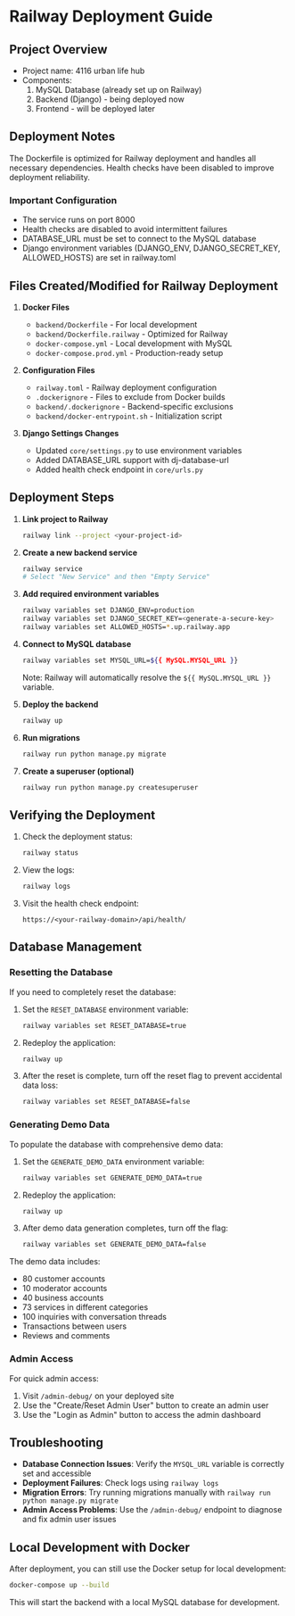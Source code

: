 # Railway Deployment Guide

## Project Overview
- Project name: 4116 urban life hub
- Components:
  1. MySQL Database (already set up on Railway)
  2. Backend (Django) - being deployed now
  3. Frontend - will be deployed later

## Deployment Notes
The Dockerfile is optimized for Railway deployment and handles all necessary dependencies. Health checks have been disabled to improve deployment reliability.

### Important Configuration
- The service runs on port 8000
- Health checks are disabled to avoid intermittent failures
- DATABASE_URL must be set to connect to the MySQL database
- Django environment variables (DJANGO_ENV, DJANGO_SECRET_KEY, ALLOWED_HOSTS) are set in railway.toml

## Files Created/Modified for Railway Deployment

1. **Docker Files**
   - `backend/Dockerfile` - For local development
   - `backend/Dockerfile.railway` - Optimized for Railway
   - `docker-compose.yml` - Local development with MySQL
   - `docker-compose.prod.yml` - Production-ready setup

2. **Configuration Files**
   - `railway.toml` - Railway deployment configuration
   - `.dockerignore` - Files to exclude from Docker builds
   - `backend/.dockerignore` - Backend-specific exclusions
   - `backend/docker-entrypoint.sh` - Initialization script

3. **Django Settings Changes**
   - Updated `core/settings.py` to use environment variables
   - Added DATABASE_URL support with dj-database-url
   - Added health check endpoint in `core/urls.py`

## Deployment Steps

1. **Link project to Railway**
   ```bash
   railway link --project <your-project-id>
   ```

2. **Create a new backend service**
   ```bash
   railway service
   # Select "New Service" and then "Empty Service"
   ```

3. **Add required environment variables**
   ```bash
   railway variables set DJANGO_ENV=production
   railway variables set DJANGO_SECRET_KEY=<generate-a-secure-key>
   railway variables set ALLOWED_HOSTS=*.up.railway.app
   ```

4. **Connect to MySQL database**
   ```bash
   railway variables set MYSQL_URL=${{ MySQL.MYSQL_URL }}
   ```
   Note: Railway will automatically resolve the `${{ MySQL.MYSQL_URL }}` variable.

5. **Deploy the backend**
   ```bash
   railway up
   ```

6. **Run migrations**
   ```bash
   railway run python manage.py migrate
   ```

7. **Create a superuser (optional)**
   ```bash
   railway run python manage.py createsuperuser
   ```

## Verifying the Deployment

1. Check the deployment status:
   ```bash
   railway status
   ```

2. View the logs:
   ```bash
   railway logs
   ```

3. Visit the health check endpoint:
   ```
   https://<your-railway-domain>/api/health/
   ```

## Database Management

### Resetting the Database

If you need to completely reset the database:

1. Set the `RESET_DATABASE` environment variable:
   ```bash
   railway variables set RESET_DATABASE=true
   ```

2. Redeploy the application:
   ```bash
   railway up
   ```

3. After the reset is complete, turn off the reset flag to prevent accidental data loss:
   ```bash
   railway variables set RESET_DATABASE=false
   ```

### Generating Demo Data

To populate the database with comprehensive demo data:

1. Set the `GENERATE_DEMO_DATA` environment variable:
   ```bash
   railway variables set GENERATE_DEMO_DATA=true
   ```

2. Redeploy the application:
   ```bash
   railway up
   ```

3. After demo data generation completes, turn off the flag:
   ```bash
   railway variables set GENERATE_DEMO_DATA=false
   ```

The demo data includes:
- 80 customer accounts
- 10 moderator accounts
- 40 business accounts
- 73 services in different categories
- 100 inquiries with conversation threads
- Transactions between users
- Reviews and comments

### Admin Access

For quick admin access:
1. Visit `/admin-debug/` on your deployed site
2. Use the "Create/Reset Admin User" button to create an admin user
3. Use the "Login as Admin" button to access the admin dashboard

## Troubleshooting

- **Database Connection Issues**: Verify the `MYSQL_URL` variable is correctly set and accessible
- **Deployment Failures**: Check logs using `railway logs`
- **Migration Errors**: Try running migrations manually with `railway run python manage.py migrate`
- **Admin Access Problems**: Use the `/admin-debug/` endpoint to diagnose and fix admin user issues

## Local Development with Docker

After deployment, you can still use the Docker setup for local development:

```bash
docker-compose up --build
```

This will start the backend with a local MySQL database for development.
